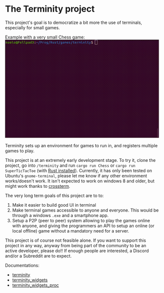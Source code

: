 # The Terminity project

This project's goal is to democratize a bit more the use of terminals, especially for small games.

Example with a very small Chess game:
![Example of a chess program](terminity_chess.gif)

Terminity sets up an environment for games to run in, and registers multiple games to play.

This project is at an extremely early development stage. To try it, clone the project, go into
`/terminity` and run `cargo run Chess` or `cargo run SuperTicTacToe` (with
[Rust installed](https://www.rust-lang.org/tools/install)). Currently, it has only been tested on
Ubuntu's `gnome-terminal`, please let me know if any other environment works/doesn't work. It isn't
expected to work on windows 8 and older, but might work thanks to
[crossterm](https://crates.io/crates/crossterm).

The very long term goals of this project are to to:

 1. Make it easier to build good UI in terminal
 2. Make terminal games accessible to anyone and everyone. This would be through a windows `.exe`
    and a smartphone app.
 3. Setup a P2P (peer to peer) system allowing to play the games online with anyone, and giving the
	programmers an API to setup an online (or local offline) game without a mandatory need for a server. 

This project is of course not feasible alone. If you want to support this project in any way,
anyway from being part of the community to be an active developer, please do!! If enough people are
interested, a Discord and/or a Subreddit are to expect.

Documentations:

 * [terminity](https://docs.rs/terminity/0.1.0/terminity/)
 * [terminity_widgets](https://docs.rs/terminity_widgets/0.1.0/terminity_widgets/)
 * [terminity_widgets_proc](https://docs.rs/terminity_widgets_proc/0.1.0/terminity_widgets_proc/)
